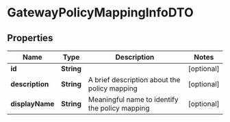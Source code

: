 

# GatewayPolicyMappingInfoDTO

## Properties

Name | Type | Description | Notes
------------ | ------------- | ------------- | -------------
**id** | **String** |  |  [optional]
**description** | **String** | A brief description about the policy mapping |  [optional]
**displayName** | **String** | Meaningful name to identify the policy mapping |  [optional]




